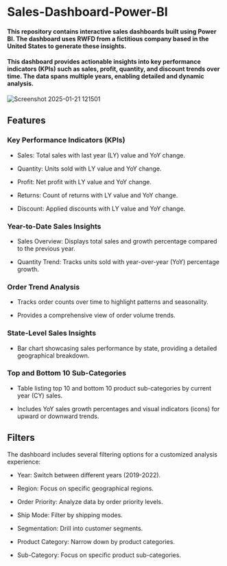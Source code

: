 # Sales-Dashboard-Power-BI

#### This repository contains interactive sales dashboards built using Power BI. The dashboard uses RWFD from a fictitious company based in the United States to generate these insights.
#### This dashboard provides actionable insights into key performance indicators (KPIs) such as sales, profit, quantity, and discount trends over time. The data spans multiple years, enabling detailed and dynamic analysis.

![Screenshot 2025-01-21 121501](https://github.com/user-attachments/assets/5a7f162f-7159-4cf5-9d7e-3ecec0d60094)

## Features
 
### Key Performance Indicators (KPIs)

- Sales: Total sales with last year (LY) value and YoY change.

- Quantity: Units sold with LY value and YoY change.

- Profit: Net profit with LY value and YoY change.

- Returns: Count of returns with LY value and YoY change.

- Discount: Applied discounts with LY value and YoY change.

### Year-to-Date Sales Insights

- Sales Overview: Displays total sales and growth percentage compared to the previous year.

- Quantity Trend: Tracks units sold with year-over-year (YoY) percentage growth.

### Order Trend Analysis

- Tracks order counts over time to highlight patterns and seasonality.

- Provides a comprehensive view of order volume trends.

### State-Level Sales Insights

- Bar chart showcasing sales performance by state, providing a detailed geographical breakdown.

### Top and Bottom 10 Sub-Categories

- Table listing top 10 and bottom 10 product sub-categories by current year (CY) sales.

- Includes YoY sales growth percentages and visual indicators (icons) for upward or downward trends.

## Filters

The dashboard includes several filtering options for a customized analysis experience:

- Year: Switch between different years (2019-2022).

- Region: Focus on specific geographical regions.

- Order Priority: Analyze data by order priority levels.

- Ship Mode: Filter by shipping modes.

- Segmentation: Drill into customer segments.

- Product Category: Narrow down by product categories.

- Sub-Category: Focus on specific product sub-categories.
